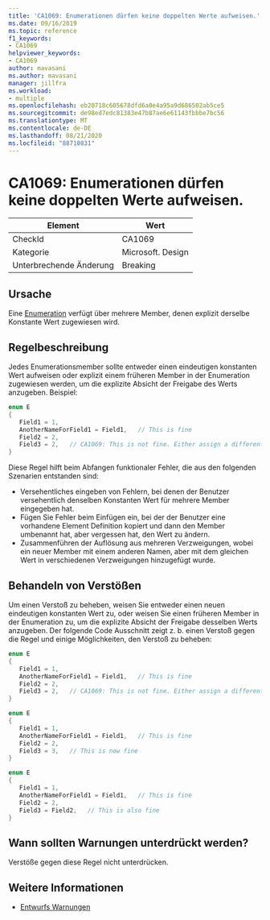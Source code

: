 ```yaml
---
title: 'CA1069: Enumerationen dürfen keine doppelten Werte aufweisen.'
ms.date: 09/16/2019
ms.topic: reference
f1_keywords:
- CA1069
helpviewer_keywords:
- CA1069
author: mavasani
ms.author: mavasani
manager: jillfra
ms.workload:
- multiple
ms.openlocfilehash: eb20718c605678dfd6a0e4a95a9d686502ab5ce5
ms.sourcegitcommit: de98ed7edc81383e47b87ae6e61143fbbbe7bc56
ms.translationtype: MT
ms.contentlocale: de-DE
ms.lasthandoff: 08/21/2020
ms.locfileid: "88710831"
---
```

# <a name="ca1069-enums-should-not-have-duplicate-values"></a>CA1069: Enumerationen dürfen keine doppelten Werte aufweisen.

|Element|Wert|
|-|-|
|CheckId|CA1069|
|Kategorie|Microsoft. Design|
|Unterbrechende Änderung|Breaking|

## <a name="cause"></a>Ursache

Eine [Enumeration](/dotnet/csharp/language-reference/builtin-types/enum) verfügt über mehrere Member, denen explizit derselbe Konstante Wert zugewiesen wird.

## <a name="rule-description"></a>Regelbeschreibung

Jedes Enumerationsmember sollte entweder einen eindeutigen konstanten Wert aufweisen oder explizit einem früheren Member in der Enumeration zugewiesen werden, um die explizite Absicht der Freigabe des Werts anzugeben. Beispiel:

```csharp
enum E
{
   Field1 = 1,
   AnotherNameForField1 = Field1,   // This is fine
   Field2 = 2,
   Field3 = 2,   // CA1069: This is not fine. Either assign a different constant value or 'Field2' to indicate explicit intent of sharing value.
}
```

Diese Regel hilft beim Abfangen funktionaler Fehler, die aus den folgenden Szenarien entstanden sind:
- Versehentliches eingeben von Fehlern, bei denen der Benutzer versehentlich denselben Konstanten Wert für mehrere Member eingegeben hat.
- Fügen Sie Fehler beim Einfügen ein, bei der der Benutzer eine vorhandene Element Definition kopiert und dann den Member umbenannt hat, aber vergessen hat, den Wert zu ändern.
- Zusammenführen der Auflösung aus mehreren Verzweigungen, wobei ein neuer Member mit einem anderen Namen, aber mit dem gleichen Wert in verschiedenen Verzweigungen hinzugefügt wurde.

## <a name="how-to-fix-violations"></a>Behandeln von Verstößen

Um einen Verstoß zu beheben, weisen Sie entweder einen neuen eindeutigen konstanten Wert zu, oder weisen Sie einen früheren Member in der Enumeration zu, um die explizite Absicht der Freigabe desselben Werts anzugeben. Der folgende Code Ausschnitt zeigt z. b. einen Verstoß gegen die Regel und einige Möglichkeiten, den Verstoß zu beheben:

```csharp
enum E
{
   Field1 = 1,
   AnotherNameForField1 = Field1,   // This is fine
   Field2 = 2,
   Field3 = 2,   // CA1069: This is not fine. Either assign a different constant value or 'Field2' to indicate explicit intent of sharing value.
}
```

```csharp
enum E
{
   Field1 = 1,
   AnotherNameForField1 = Field1,   // This is fine
   Field2 = 2,
   Field3 = 3,   // This is now fine
}
```

```csharp
enum E
{
   Field1 = 1,
   AnotherNameForField1 = Field1,   // This is fine
   Field2 = 2,
   Field3 = Field2,   // This is also fine
}
```

## <a name="when-to-suppress-warnings"></a>Wann sollten Warnungen unterdrückt werden?

Verstöße gegen diese Regel nicht unterdrücken.

## <a name="see-also"></a>Weitere Informationen

- [Entwurfs Warnungen](design-warnings.md)
